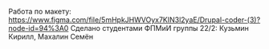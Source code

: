 Работа по макету: https://www.figma.com/file/5mHpkJHWVOyx7KIN3l2yaE/Drupal-coder-(3)?node-id=94%3A0
Сделано студентами ФПМиИ группы 22/2: Кузьмин Кирилл, Махалин Семён
